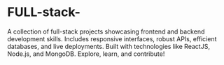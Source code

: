 # FULL-stack-
A collection of full-stack projects showcasing frontend and backend development skills. Includes responsive interfaces, robust APIs, efficient databases, and live deployments. Built with technologies like ReactJS, Node.js, and MongoDB. Explore, learn, and contribute!
